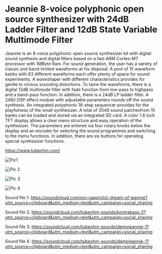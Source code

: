 # Jeannie 8-voice polyphonic open source synthesizer with 24dB Ladder Filter and 12dB State Variable Multimode Filter

Jeannie is an 8-voice polyphonic open source synthesizer kit with digital sound synthesis and digital
filters based on a fast ARM Cortex-M7 processor with 1MByte Ram. For sound generation, the user has
a variety of classic and band-limited waveforms at his disposal. A pool of 15 waveform banks with 63
different waveforms each offer plenty of space for sound experiments. A waveshaper with different
characteristics provides for gentle to vicious sounding distortions.
To tame the waveforms, there is a digital 12dB multimode filter with fade function from low-pass to highpass
and a band-pass function. In addition, there is a 24dB LP ladder filter. A 24Bit DSP effect module with adjustable parameters rounds off the
sound synthesis. An integrated polyphonic 16-step sequencer provides for the playfulness of the small
synthesizer.
A total of 2048 sound patchesfrom 15 banks can be loaded and stored via an integrated SD card. A
color 1.8 inch TFT display allows a clear menu structure and easy operation of the synthesizer. The
parameters are entered via four rotary knobs below the display and an encoder for selecting the sound
programmes and switching to the menu functions. In addition, there are six buttons for operating special
synthesizer functions.

https://www.tubeohm.com/

![Pic1](https://user-images.githubusercontent.com/16689445/155886519-6487f244-0d26-4bb1-a49f-27a8bb392fcf.png)

![Pic 2](https://user-images.githubusercontent.com/16689445/155886525-f779591a-6bcb-4492-a7fb-afd06165b7c4.png)

![Pic 3](https://user-images.githubusercontent.com/16689445/155886528-a2bef7d7-925e-4425-aae9-4ab8d6f1af34.png)

![Pic 4](https://user-images.githubusercontent.com/16689445/155886532-33c55341-f179-4a1a-aa54-1c0e27544c61.png)

Sound file 1: https://soundcloud.com/ron-rapprich/i-dream-of-jeannie?utm_source=clipboard&utm_medium=text&utm_campaign=social_sharing

Sound file 2: https://soundcloud.com/tubeohm-sounds/kontrabass-2?utm_source=clipboard&utm_medium=text&utm_campaign=social_sharing

Sound file 3: https://soundcloud.com/tubeohm-sounds/demojeannie-1?utm_source=clipboard&utm_medium=text&utm_campaign=social_sharing

Sound file 4: https://soundcloud.com/tubeohm-sounds/demojeannie-1?utm_source=clipboard&utm_medium=text&utm_campaign=social_sharing



